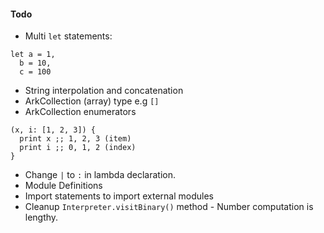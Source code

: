 #### Todo

- Multi `let` statements:
```
let a = 1,
  b = 10, 
  c = 100
  ```
- String interpolation and concatenation
- ArkCollection (array) type e.g `[]`
- ArkCollection enumerators
```
(x, i: [1, 2, 3]) {
  print x ;; 1, 2, 3 (item)
  print i ;; 0, 1, 2 (index)
} 
```
- Change `|` to `:` in lambda declaration.
- Module Definitions
- Import statements to import external modules
- Cleanup `Interpreter.visitBinary()` method - Number computation is lengthy.